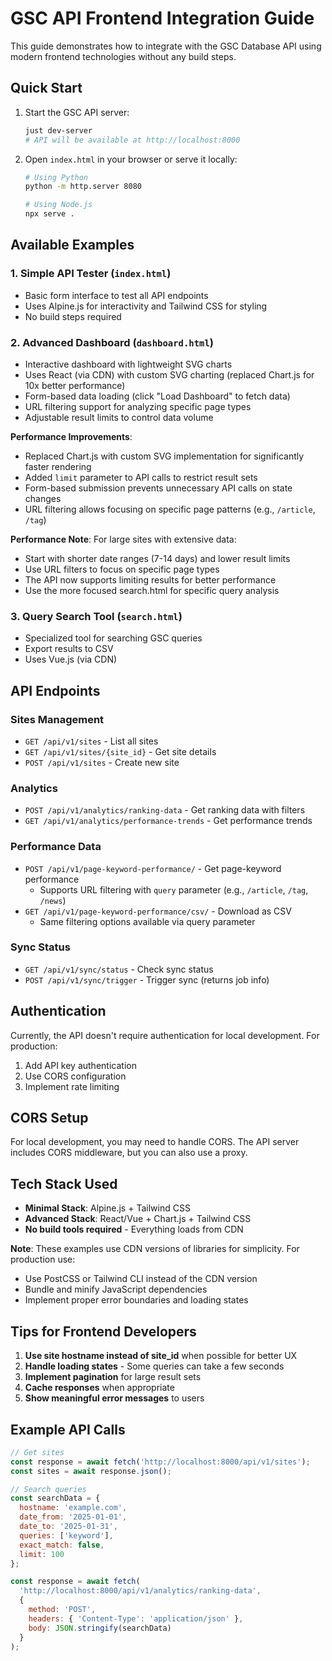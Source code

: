 # GSC API Frontend Integration Guide

This guide demonstrates how to integrate with the GSC Database API using modern frontend technologies without any build steps.

## Quick Start

1. Start the GSC API server:

   ```bash
   just dev-server
   # API will be available at http://localhost:8000
   ```

2. Open `index.html` in your browser or serve it locally:

   ```bash
   # Using Python
   python -m http.server 8080

   # Using Node.js
   npx serve .
   ```

## Available Examples

### 1. Simple API Tester (`index.html`)

- Basic form interface to test all API endpoints
- Uses Alpine.js for interactivity and Tailwind CSS for styling
- No build steps required

### 2. Advanced Dashboard (`dashboard.html`)

- Interactive dashboard with lightweight SVG charts
- Uses React (via CDN) with custom SVG charting (replaced Chart.js for 10x better performance)
- Form-based data loading (click "Load Dashboard" to fetch data)
- URL filtering support for analyzing specific page types
- Adjustable result limits to control data volume

**Performance Improvements**:
- Replaced Chart.js with custom SVG implementation for significantly faster rendering
- Added `limit` parameter to API calls to restrict result sets
- Form-based submission prevents unnecessary API calls on state changes
- URL filtering allows focusing on specific page patterns (e.g., `/article`, `/tag`)

**Performance Note**: For large sites with extensive data:
- Start with shorter date ranges (7-14 days) and lower result limits
- Use URL filters to focus on specific page types
- The API now supports limiting results for better performance
- Use the more focused search.html for specific query analysis

### 3. Query Search Tool (`search.html`)

- Specialized tool for searching GSC queries
- Export results to CSV
- Uses Vue.js (via CDN)

## API Endpoints

### Sites Management

- `GET /api/v1/sites` - List all sites
- `GET /api/v1/sites/{site_id}` - Get site details
- `POST /api/v1/sites` - Create new site

### Analytics

- `POST /api/v1/analytics/ranking-data` - Get ranking data with filters
- `GET /api/v1/analytics/performance-trends` - Get performance trends

### Performance Data

- `POST /api/v1/page-keyword-performance/` - Get page-keyword performance
  - Supports URL filtering with `query` parameter (e.g., `/article`, `/tag`, `/news`)
- `GET /api/v1/page-keyword-performance/csv/` - Download as CSV
  - Same filtering options available via query parameter

### Sync Status

- `GET /api/v1/sync/status` - Check sync status
- `POST /api/v1/sync/trigger` - Trigger sync (returns job info)

## Authentication

Currently, the API doesn't require authentication for local development. For production:

1. Add API key authentication
2. Use CORS configuration
3. Implement rate limiting

## CORS Setup

For local development, you may need to handle CORS. The API server includes CORS middleware, but you can also use a proxy.

## Tech Stack Used

- **Minimal Stack**: Alpine.js + Tailwind CSS
- **Advanced Stack**: React/Vue + Chart.js + Tailwind CSS
- **No build tools required** - Everything loads from CDN

**Note**: These examples use CDN versions of libraries for simplicity. For production use:

- Use PostCSS or Tailwind CLI instead of the CDN version
- Bundle and minify JavaScript dependencies
- Implement proper error boundaries and loading states

## Tips for Frontend Developers

1. **Use site hostname instead of site_id** when possible for better UX
2. **Handle loading states** - Some queries can take a few seconds
3. **Implement pagination** for large result sets
4. **Cache responses** when appropriate
5. **Show meaningful error messages** to users

## Example API Calls

```javascript
// Get sites
const response = await fetch('http://localhost:8000/api/v1/sites');
const sites = await response.json();

// Search queries
const searchData = {
  hostname: 'example.com',
  date_from: '2025-01-01',
  date_to: '2025-01-31',
  queries: ['keyword'],
  exact_match: false,
  limit: 100
};

const response = await fetch(
  'http://localhost:8000/api/v1/analytics/ranking-data',
  {
    method: 'POST',
    headers: { 'Content-Type': 'application/json' },
    body: JSON.stringify(searchData)
  }
);
```
